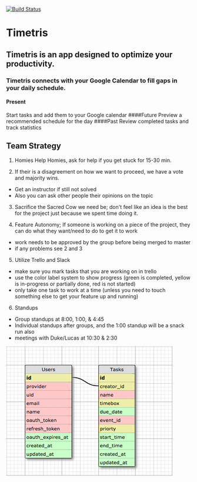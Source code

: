 [![Build Status](https://travis-ci.org/chi-rock-doves-2015/Timetris.svg?branch=master)](https://travis-ci.org/chi-rock-doves-2015/Timetris)

# Timetris

## Timetris is an app designed to optimize your productivity.
### Timetris connects with your Google Calendar to fill gaps in your daily schedule.

#### Present
Start tasks and add them to your Google calendar
####Future
Preview a recommended schedule for the day
####Past
Review completed tasks and track statistics

## Team Strategy

1) Homies Help Homies, ask for help if you get stuck for 15-30 min.

2) If their is a disagreement on how we want to proceed, we have a vote and majority wins.
* Get an instructor if still not solved
* Also you can ask other people their opinions on the topic

3) Sacrifice the Sacred Cow we need be; don't feel like an idea is the best for the project just because we spent time doing it.

4) Feature Autonomy; If someone is working on a piece of the project, they can do what they want/need to do to get it to work
* work needs to be approved by the group before being merged to master
* if any problems see 2 and 3

5) Utilize Trello and Slack
* make sure you mark tasks that you are working on in trello
* use the color label system to show progress (green is completed, yellow is in-progress or partially done, red is not started)
* only take one task to work at a time (unless you need to touch something else to get your feature up and running)

6) Standups
* Group standups at 8:00, 1:00, & 4:45
* Individual standups after groups, and the 1:00 standup will be a snack run also
* meetings with Duke/Lucas at 10:30 & 2:30

![schema](./schema.png)
